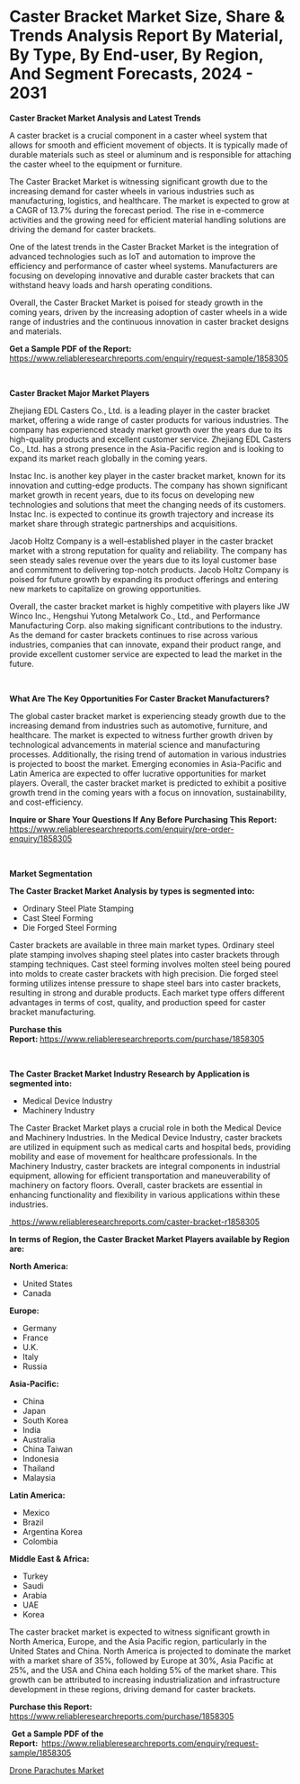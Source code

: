 <p><h1>Caster Bracket Market Size, Share & Trends Analysis Report By Material, By Type, By End-user, By Region, And Segment Forecasts, 2024 - 2031</h1></p><p><strong>Caster Bracket Market Analysis and Latest Trends</strong></p>
<p><p>A caster bracket is a crucial component in a caster wheel system that allows for smooth and efficient movement of objects. It is typically made of durable materials such as steel or aluminum and is responsible for attaching the caster wheel to the equipment or furniture.</p><p>The Caster Bracket Market is witnessing significant growth due to the increasing demand for caster wheels in various industries such as manufacturing, logistics, and healthcare. The market is expected to grow at a CAGR of 13.7% during the forecast period. The rise in e-commerce activities and the growing need for efficient material handling solutions are driving the demand for caster brackets.</p><p>One of the latest trends in the Caster Bracket Market is the integration of advanced technologies such as IoT and automation to improve the efficiency and performance of caster wheel systems. Manufacturers are focusing on developing innovative and durable caster brackets that can withstand heavy loads and harsh operating conditions.</p><p>Overall, the Caster Bracket Market is poised for steady growth in the coming years, driven by the increasing adoption of caster wheels in a wide range of industries and the continuous innovation in caster bracket designs and materials.</p></p>
<p><strong>Get a Sample PDF of the Report:&nbsp;</strong> <a href="https://www.reliableresearchreports.com/enquiry/request-sample/1858305">https://www.reliableresearchreports.com/enquiry/request-sample/1858305</a></p>
<p>&nbsp;</p>
<p><strong>Caster Bracket Major Market Players</strong></p>
<p><p>Zhejiang EDL Casters Co., Ltd. is a leading player in the caster bracket market, offering a wide range of caster products for various industries. The company has experienced steady market growth over the years due to its high-quality products and excellent customer service. Zhejiang EDL Casters Co., Ltd. has a strong presence in the Asia-Pacific region and is looking to expand its market reach globally in the coming years.</p><p>Instac Inc. is another key player in the caster bracket market, known for its innovation and cutting-edge products. The company has shown significant market growth in recent years, due to its focus on developing new technologies and solutions that meet the changing needs of its customers. Instac Inc. is expected to continue its growth trajectory and increase its market share through strategic partnerships and acquisitions.</p><p>Jacob Holtz Company is a well-established player in the caster bracket market with a strong reputation for quality and reliability. The company has seen steady sales revenue over the years due to its loyal customer base and commitment to delivering top-notch products. Jacob Holtz Company is poised for future growth by expanding its product offerings and entering new markets to capitalize on growing opportunities.</p><p>Overall, the caster bracket market is highly competitive with players like JW Winco Inc., Hengshui Yutong Metalwork Co., Ltd., and Performance Manufacturing Corp. also making significant contributions to the industry. As the demand for caster brackets continues to rise across various industries, companies that can innovate, expand their product range, and provide excellent customer service are expected to lead the market in the future.</p></p>
<p>&nbsp;</p>
<p><strong>What Are The Key Opportunities For Caster Bracket Manufacturers?</strong></p>
<p><p>The global caster bracket market is experiencing steady growth due to the increasing demand from industries such as automotive, furniture, and healthcare. The market is expected to witness further growth driven by technological advancements in material science and manufacturing processes. Additionally, the rising trend of automation in various industries is projected to boost the market. Emerging economies in Asia-Pacific and Latin America are expected to offer lucrative opportunities for market players. Overall, the caster bracket market is predicted to exhibit a positive growth trend in the coming years with a focus on innovation, sustainability, and cost-efficiency.</p></p>
<p><strong>Inquire or Share Your Questions If Any Before Purchasing This Report:</strong> <a href="https://www.reliableresearchreports.com/enquiry/pre-order-enquiry/1858305">https://www.reliableresearchreports.com/enquiry/pre-order-enquiry/1858305</a></p>
<p>&nbsp;</p>
<p><strong>Market Segmentation</strong></p>
<p><strong>The Caster Bracket Market Analysis by types is segmented into:</strong></p>
<p><ul><li>Ordinary Steel Plate Stamping</li><li>Cast Steel Forming</li><li>Die Forged Steel Forming</li></ul></p>
<p><p>Caster brackets are available in three main market types. Ordinary steel plate stamping involves shaping steel plates into caster brackets through stamping techniques. Cast steel forming involves molten steel being poured into molds to create caster brackets with high precision. Die forged steel forming utilizes intense pressure to shape steel bars into caster brackets, resulting in strong and durable products. Each market type offers different advantages in terms of cost, quality, and production speed for caster bracket manufacturing.</p></p>
<p><strong>Purchase this Report:&nbsp;</strong><a href="https://www.reliableresearchreports.com/purchase/1858305">https://www.reliableresearchreports.com/purchase/1858305</a></p>
<p>&nbsp;</p>
<p><strong>The Caster Bracket Market Industry Research by Application is segmented into:</strong></p>
<p><ul><li>Medical Device Industry</li><li>Machinery Industry</li></ul></p>
<p><p>The Caster Bracket Market plays a crucial role in both the Medical Device and Machinery Industries. In the Medical Device Industry, caster brackets are utilized in equipment such as medical carts and hospital beds, providing mobility and ease of movement for healthcare professionals. In the Machinery Industry, caster brackets are integral components in industrial equipment, allowing for efficient transportation and maneuverability of machinery on factory floors. Overall, caster brackets are essential in enhancing functionality and flexibility in various applications within these industries.</p></p>
<p><a href="https://www.reliableresearchreports.com/caster-bracket-r1858305">&nbsp;https://www.reliableresearchreports.com/caster-bracket-r1858305</a></p>
<p><strong>In terms of Region, the Caster Bracket Market Players available by Region are:</strong></p>
<p>
    <p> <strong> North America: </strong>
        <ul>
            <li>United States</li>
            <li>Canada</li>
        </ul>
        </p> 
    <p> <strong> Europe: </strong>
        <ul>
            <li>Germany</li>
            <li>France</li>
            <li>U.K.</li>
            <li>Italy</li>
            <li>Russia</li>
        </ul>
        </p> 
    <p> <strong> Asia-Pacific: </strong>
        <ul>
            <li>China</li>
            <li>Japan</li>
            <li>South Korea</li>
            <li>India</li>
            <li>Australia</li>
            <li>China Taiwan</li>
            <li>Indonesia</li>
            <li>Thailand</li>
            <li>Malaysia</li>
        </ul>
        </p> 
    <p> <strong> Latin America: </strong>
        <ul>
            <li>Mexico</li>
            <li>Brazil</li>
            <li>Argentina Korea</li>
            <li>Colombia</li>
        </ul>
        </p> 
    <p> <strong> Middle East & Africa: </strong>
        <ul>
            <li>Turkey</li>
            <li>Saudi</li>
            <li>Arabia</li>
            <li>UAE</li>
            <li>Korea</li>
        </ul>
    </p>
    </p>
<p><p>The caster bracket market is expected to witness significant growth in North America, Europe, and the Asia Pacific region, particularly in the United States and China. North America is projected to dominate the market with a market share of 35%, followed by Europe at 30%, Asia Pacific at 25%, and the USA and China each holding 5% of the market share. This growth can be attributed to increasing industrialization and infrastructure development in these regions, driving demand for caster brackets.</p></p>
<p><strong>Purchase this Report: </strong><a href="https://www.reliableresearchreports.com/purchase/1858305">https://www.reliableresearchreports.com/purchase/1858305</a></p>
<p>&nbsp;<strong>Get a Sample PDF of the Report:&nbsp;&nbsp;</strong><a href="https://www.reliableresearchreports.com/enquiry/request-sample/1858305">https://www.reliableresearchreports.com/enquiry/request-sample/1858305</a></p>
<p><strong></strong></p>
<p><p><a href="https://view.publitas.com/reportprime-1/drone-parachutes-market-size-reveals-the-best-marketing-channels-in-global-industry/">Drone Parachutes Market</a></p></p>